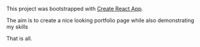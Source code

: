 This project was bootstrapped with [Create React App](https://github.com/facebookincubator/create-react-app).

The aim is to create a nice looking portfolio page while also demonstrating my skills

That is all.
